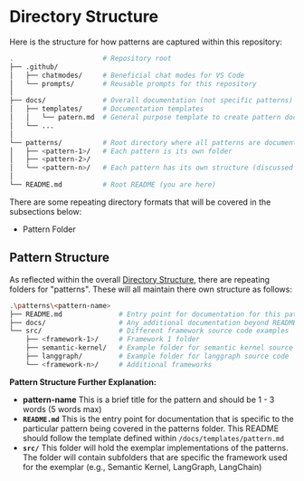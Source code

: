 

# Directory Structure
Here is the structure for how patterns are captured within this repository:
```bash
.                      # Repository root
├── .github/
│   ├── chatmodes/     # Beneficial chat modes for VS Code
│   └── prompts/       # Reusable prompts for this repository
│
├── docs/              # Overall documentation (not specific patterns)
│   ├── templates/     # Documentation templates
│   │   └── patern.md  # General purpose template to create pattern docs
│   └── ...
│
└── patterns/          # Root directory where all patterns are documented
│   ├── <pattern-1>/   # Each pattern is its own folder
│   ├── <pattern-2>/
│   └── <pattern-n>/   # Each pattern has its own structure (discussed below)
│
└── README.md          # Root README (you are here)
```

There are some repeating directory formats that will be covered in the subsections below:
- Pattern Folder

## Pattern Structure
As reflected within the overall [Directory Structure](#directory-structure), there are repeating folders for "patterns". These will all maintain there own structure as follows:
```bash
.\patterns\<pattern-name>
├── README.md              # Entry point for documentation for this pattern
├── docs/                  # Any additional documentation beyond README.md
└── src/                   # Different framework source code examples
    ├── <framework-1>/     # Framework 1 folder
    ├── semantic-kernel/   # Example folder for semantic kernel source code
    ├── langgraph/         # Example folder for langgraph source code
    └── <framework-n>/     # Additional frameworks
```

**Pattern Structure Further Explanation:**
- **pattern-name**
  This is a brief title for the pattern and should be 1 - 3 words (5 words max)
- **`README.md`**
  This is the entry point for documentation that is specific to the particular pattern being covered in the patterns folder. This README should follow the template defined within `/docs/templates/pattern.md`
- **`src/`**
  This folder will hold the exemplar implementations of the patterns. The folder will contain subfolders that are specific the framework used for the exemplar (e.g., Semantic Kernel, LangGraph, LangChain)
